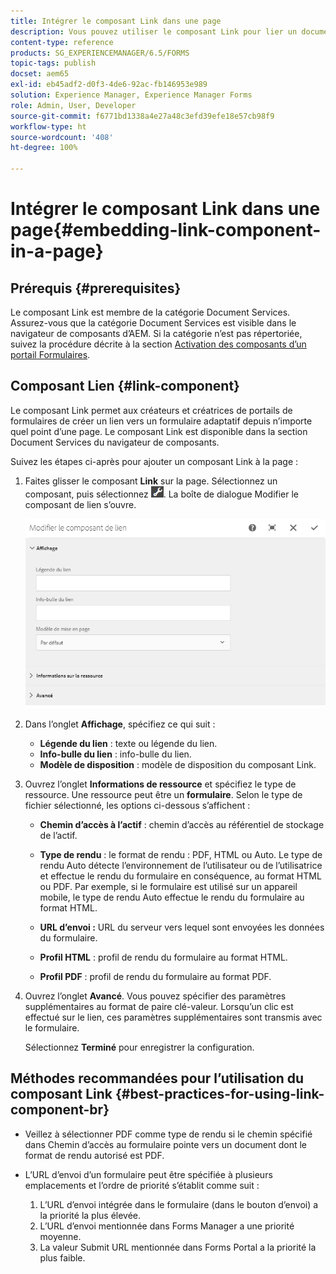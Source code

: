 ```yaml
---
title: Intégrer le composant Link dans une page
description: Vous pouvez utiliser le composant Link pour lier un document adaptatif ou un formulaire adaptatif depuis la page que vous souhaitez.
content-type: reference
products: SG_EXPERIENCEMANAGER/6.5/FORMS
topic-tags: publish
docset: aem65
exl-id: eb45adf2-d0f3-4de6-92ac-fb146953e989
solution: Experience Manager, Experience Manager Forms
role: Admin, User, Developer
source-git-commit: f6771bd1338a4e27a48c3efd39efe18e57cb98f9
workflow-type: ht
source-wordcount: '408'
ht-degree: 100%

---
```


# Intégrer le composant Link dans une page{#embedding-link-component-in-a-page}

## Prérequis {#prerequisites}

Le composant Link est membre de la catégorie Document Services. Assurez-vous que la catégorie Document Services est visible dans le navigateur de composants d’AEM. Si la catégorie n’est pas répertoriée, suivez la procédure décrite à la section [Activation des composants d’un portail Formulaires](/help/forms/using/enabling-forms-portal-components.md).

## Composant Lien {#link-component}

Le composant Link permet aux créateurs et créatrices de portails de formulaires de créer un lien vers un formulaire adaptatif depuis n’importe quel point d’une page. Le composant Link est disponible dans la section Document Services du navigateur de composants.

Suivez les étapes ci-après pour ajouter un composant Link à la page :

1. Faites glisser le composant **Link** sur la page. Sélectionnez un composant, puis sélectionnez ![cmppr](assets/cmppr.png). La boîte de dialogue Modifier le composant de lien s’ouvre.

   ![edit-link-component](assets/edit-link-component.png)

1. Dans l’onglet **Affichage**, spécifiez ce qui suit :

   * **Légende du lien** : texte ou légende du lien.
   * **Info-bulle du lien** : info-bulle du lien.
   * **Modèle de disposition** : modèle de disposition du composant Link.

1. Ouvrez l’onglet **Informations de ressource** et spécifiez le type de ressource. Une ressource peut être un **formulaire**. Selon le type de fichier sélectionné, les options ci-dessous s’affichent : 

   * **Chemin d’accès à l’actif** : chemin d’accès au référentiel de stockage de l’actif.

   * **Type de rendu** : le format de rendu : PDF, HTML ou Auto. Le type de rendu Auto détecte l’environnement de l’utilisateur ou de l’utilisatrice et effectue le rendu du formulaire en conséquence, au format HTML ou PDF. Par exemple, si le formulaire est utilisé sur un appareil mobile, le type de rendu Auto effectue le rendu du formulaire au format HTML.
   * **URL d’envoi :** URL du serveur vers lequel sont envoyées les données du formulaire.
   * **Profil HTML** : profil de rendu du formulaire au format HTML.
   * **Profil PDF** : profil de rendu du formulaire au format PDF.

1. Ouvrez l’onglet **Avancé**. Vous pouvez spécifier des paramètres supplémentaires au format de paire clé-valeur. Lorsqu’un clic est effectué sur le lien, ces paramètres supplémentaires sont transmis avec le formulaire.

   Sélectionnez **Terminé** pour enregistrer la configuration.

## Méthodes recommandées pour l’utilisation du composant Link {#best-practices-for-using-link-component-br}

* Veillez à sélectionner PDF comme type de rendu si le chemin spécifié dans Chemin d’accès au formulaire pointe vers un document dont le format de rendu autorisé est PDF.
* L’URL d’envoi d’un formulaire peut être spécifiée à plusieurs emplacements et l’ordre de priorité s’établit comme suit :

   1. L’URL d’envoi intégrée dans le formulaire (dans le bouton d’envoi) a la priorité la plus élevée.
   1. L’URL d’envoi mentionnée dans Forms Manager a une priorité moyenne.
   1. La valeur Submit URL mentionnée dans Forms Portal a la priorité la plus faible.
